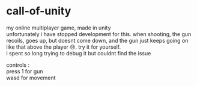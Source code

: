 # call-of-unity
my online multiplayer game, made in unity<br/>
unfortunately i have stopped development for this. when shooting, the gun recoils, goes up, but doesnt come down, and the gun just keeps going on like that above the player 😢. try it for yourself.<br/>
i spent so long trying to debug it but couldnt find the issue</br>

controls : </br>
press 1 for gun</br>
wasd for movement </br>
